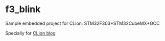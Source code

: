 # f3_blink
Sample embedded project for CLion: STM32F303+STM32CubeMX+GCC

Specially for [CLion blog](https://blog.jetbrains.com/clion/2016/06/clion-for-embedded-development/)
